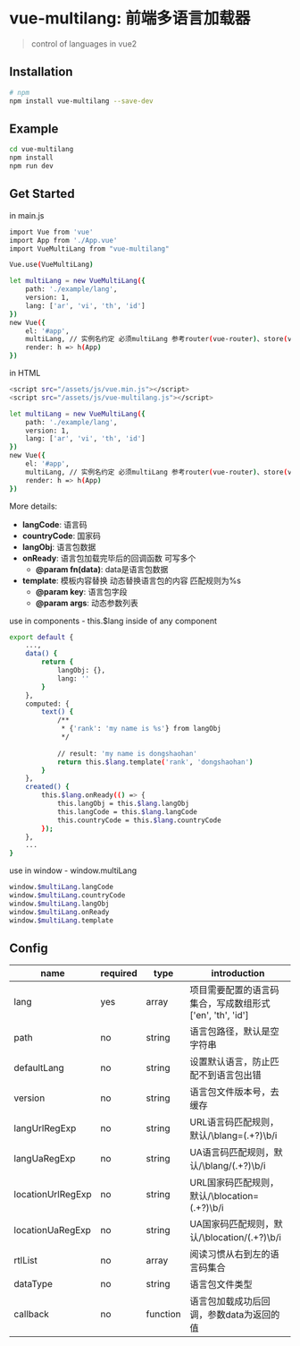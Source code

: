 # vue-multilang: 前端多语言加载器
> control of languages in vue2

## Installation

```bash
# npm
npm install vue-multilang --save-dev
```

## Example

```bash
cd vue-multilang
npm install
npm run dev
```

## Get Started

in main.js
```bash
import Vue from 'vue'
import App from './App.vue'
import VueMultiLang from "vue-multilang"

Vue.use(VueMultiLang)

let multiLang = new VueMultiLang({
    path: './example/lang',
    version: 1,
    lang: ['ar', 'vi', 'th', 'id']
})
new Vue({
    el: '#app',
    multiLang, // 实例名约定 必须multiLang 参考router(vue-router)、store(vuex)
    render: h => h(App)
})
```
in HTML
```bash
<script src="/assets/js/vue.min.js"></script>
<script src="/assets/js/vue-multilang.js"></script>

let multiLang = new VueMultiLang({
    path: './example/lang',
    version: 1,
    lang: ['ar', 'vi', 'th', 'id']
})
new Vue({
    el: '#app',
    multiLang, // 实例名约定 必须multiLang 参考router(vue-router)、store(vuex)
    render: h => h(App)
})
```

More details:
- **langCode**: 语言码
- **countryCode**: 国家码
- **langObj**: 语言包数据
- **onReady**: 语言包加载完毕后的回调函数 可写多个
    - **@param fn(data)**: data是语言包数据
- **template**: 模板内容替换 动态替换语言包的内容 匹配规则为%s
    - **@param key**: 语言包字段
    - **@param args**: 动态参数列表
    
use in components - this.$lang inside of any component
```bash 
export default {
    ...,
    data() {
        return {
            langObj: {},
            lang: ''
        }
    },
    computed: {
        text() {
            /**
             * {'rank': 'my name is %s'} from langObj 
             */
             
            // result: 'my name is dongshaohan'
            return this.$lang.template('rank', 'dongshaohan')
        }
    },
    created() {
        this.$lang.onReady(() => {
            this.langObj = this.$lang.langObj
            this.langCode = this.$lang.langCode
            this.countryCode = this.$lang.countryCode
        });
    },
    ...
}
```
use in window - window.multiLang
```bash
window.$multiLang.langCode
window.$multiLang.countryCode
window.$multiLang.langObj
window.$multiLang.onReady
window.$multiLang.template
```

## Config
|name|required|type|introduction|
|-----|-----|-----|-----|
|lang|yes|array|项目需要配置的语言码集合，写成数组形式['en', 'th', 'id']|
|path|no|string|语言包路径，默认是空字符串|
|defaultLang|no|string|设置默认语言，防止匹配不到语言包出错|
|version|no|string|语言包文件版本号，去缓存|
|langUrlRegExp|no|string|URL语言码匹配规则，默认/\blang=(.+?)\b/i|
|langUaRegExp|no|string|UA语言码匹配规则，默认/\blang\/(.+?)\b/i|
|locationUrlRegExp|no|string|URL国家码匹配规则，默认/\blocation=(.+?)\b/i|
|locationUaRegExp|no|string|UA国家码匹配规则，默认/\blocation\/(.+?)\b/i|
|rtlList|no|array|阅读习惯从右到左的语言码集合|
|dataType|no|string|语言包文件类型|
|callback|no|function|语言包加载成功后回调，参数data为返回的值|